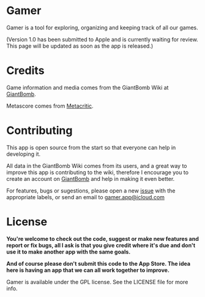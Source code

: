 Gamer
=====

Gamer is a tool for exploring, organizing and keeping track of all our games.

(Version 1.0 has been submitted to Apple and is currently waiting for review. This page will be updated as soon as the app is released.)


Credits
=====

Game information and media comes from the GiantBomb Wiki at [GiantBomb](http://www.giantbomb.com).

Metascore comes from [Metacritic](http://www.metacritic.com).


Contributing
=====

This app is open source from the start so that everyone can help in developing it.

All data in the GiantBomb Wiki comes from its users, and a great way to improve this app is contributing to the wiki, therefore I encourage you to create an account on [GiantBomb](http://www.giantbomb.com) and help in making it even better.

For features, bugs or sugestions, please open a new [issue](https://github.com/caiomello/gamer/issues) with the appropriate labels, or send an email to [gamer.app@icloud.com](mailto:gamer.app@icloud.com)


License
=====

**You're welcome to check out the code, suggest or make new features and report or fix bugs, all I ask is that you give credit where it's due and don't use it to make another app with the same goals.**

**And of course please don't submit this code to the App Store. The idea here is having an app that we can all work together to improve.**

Gamer is available under the GPL license. See the LICENSE file for more info.
